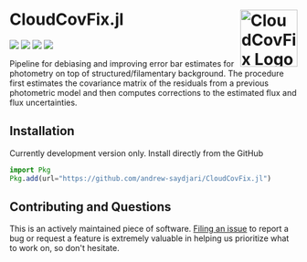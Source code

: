 # CloudCovFix.jl <img src="docs/src/assets/logo.png" alt="CloudCovFix Logo" width="100" align="right"/>

[![][docs-dev-img]][docs-dev-url]
[![][action-img]][action-url]
[![][codecov-img]][codecov-url]
[![][arxiv-img]][arxiv-url]
<!--[![][Pkg-img]][Pkg-url]-->

Pipeline for debiasing and improving error bar estimates for photometry on top of structured/filamentary background. The procedure first estimates the covariance matrix of the residuals from a previous photometric model and then computes corrections to the estimated flux and flux uncertainties.

## Installation

Currently development version only. Install directly from the GitHub

```julia
import Pkg
Pkg.add(url="https://github.com/andrew-saydjari/CloudCovFix.jl")
```

## Contributing and Questions

This is an actively maintained piece of software. [Filing an
issue](https://github.com/andrew-saydjari/CloudCovFix.jl/issues/new) to report a
bug or request a feature is extremely valuable in helping us prioritize what to work on, so don't hesitate.

<!-- URLS -->
[action-img]: https://github.com/andrew-saydjari/CloudCovFix.jl/workflows/Unit%20test/badge.svg
[action-url]: https://github.com/andrew-saydjari/CloudCovFix.jl/actions

[docs-dev-img]: https://img.shields.io/badge/docs-dev-blue.svg
[docs-dev-url]: https://andrew-saydjari.github.io/CloudCovFix.jl/dev/

[codecov-img]: https://codecov.io/github/andrew-saydjari/CloudCovFix.jl/coverage.svg?branch=main
[codecov-url]: https://codecov.io/github/andrew-saydjari/CloudCovFix.jl?branch=main

[arxiv-img]: https://img.shields.io/badge/arXiv-2201.07246-00cc00.svg
[arxiv-url]: https://arxiv.org/abs/2201.07246

